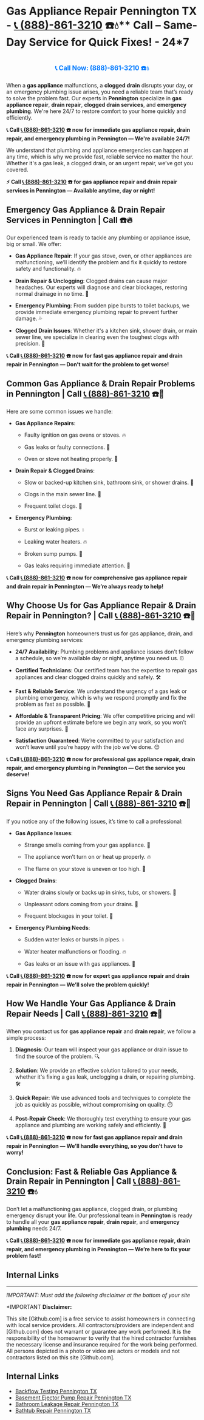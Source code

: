# Gas Appliance Repair Pennington TX - [📞 (888)-861-3210](https://plumbing-texas-3210.netlify.app) ☎️💧** Call – Same-Day Service for Quick Fixes! - 24*7
# 

<p align="center" style="font-size: 1.2em; font-weight: bold; margin: 20px 0;">
  <a href="https://plumbing-texas-3210.netlify.app" target="_blank" style="color: #007BFF; text-decoration: none;">📞 Call Now: (888)-861-3210 ☎️💧</a>
</p>

When a **gas appliance** malfunctions, a **clogged drain** disrupts your day, or an emergency plumbing issue arises, you need a reliable team that’s ready to solve the problem fast. Our experts in **Pennington** specialize in **gas appliance repair**, **drain repair**, **clogged drain services**, and **emergency plumbing**. We're here 24/7 to restore comfort to your home quickly and efficiently.

**📞 Call [📞 (888)-861-3210](https://plumbing-texas-3210.netlify.app) ☎️ now for immediate **gas appliance repair**, **drain repair**, and **emergency plumbing** in Pennington — We're available 24/7!**

We understand that plumbing and appliance emergencies can happen at any time, which is why we provide fast, reliable service no matter the hour. Whether it's a gas leak, a clogged drain, or an urgent repair, we’ve got you covered.

**⚡ Call [📞 (888)-861-3210](https://plumbing-texas-3210.netlify.app) ☎️ for **gas appliance repair** and **drain repair** services in Pennington — Available anytime, day or night!**

## **Emergency Gas Appliance & Drain Repair Services in Pennington | Call  ☎️🔥**

Our experienced team is ready to tackle any plumbing or appliance issue, big or small. We offer:

- **Gas Appliance Repair**: If your gas stove, oven, or other appliances are malfunctioning, we’ll identify the problem and fix it quickly to restore safety and functionality. 🔥

- **Drain Repair & Unclogging**: Clogged drains can cause major headaches. Our experts will diagnose and clear blockages, restoring normal drainage in no time. 🚿

- **Emergency Plumbing**: From sudden pipe bursts to toilet backups, we provide immediate emergency plumbing repair to prevent further damage. 💦

- **Clogged Drain Issues**: Whether it's a kitchen sink, shower drain, or main sewer line, we specialize in clearing even the toughest clogs with precision. 🔧

**📞 Call [📞 (888)-861-3210](https://plumbing-texas-3210.netlify.app) ☎️ now for fast **gas appliance repair** and **drain repair** in Pennington — Don’t wait for the problem to get worse!**

## **Common Gas Appliance & Drain Repair Problems in Pennington | Call [📞 (888)-861-3210](https://plumbing-texas-3210.netlify.app) ☎️🔧**

Here are some common issues we handle:

- **Gas Appliance Repairs**: 

  - Faulty ignition on gas ovens or stoves. 🔥

  - Gas leaks or faulty connections. 💨

  - Oven or stove not heating properly. 🍳

- **Drain Repair & Clogged Drains**: 

  - Slow or backed-up kitchen sink, bathroom sink, or shower drains. 🚿

  - Clogs in the main sewer line. 🚽

  - Frequent toilet clogs. 🚽

- **Emergency Plumbing**: 

  - Burst or leaking pipes. 💧

  - Leaking water heaters. 🔥

  - Broken sump pumps. 🚰

  - Gas leaks requiring immediate attention. 💨

**📞 Call [📞 (888)-861-3210](https://plumbing-texas-3210.netlify.app) ☎️ now for comprehensive **gas appliance repair** and **drain repair** in Pennington — We’re always ready to help!**

## **Why Choose Us for Gas Appliance Repair & Drain Repair in Pennington? | Call [📞 (888)-861-3210](https://plumbing-texas-3210.netlify.app) ☎️🌟**

Here’s why **Pennington** homeowners trust us for gas appliance, drain, and emergency plumbing services:

- **24/7 Availability**: Plumbing problems and appliance issues don’t follow a schedule, so we’re available day or night, anytime you need us. ⏰

- **Certified Technicians**: Our certified team has the expertise to repair gas appliances and clear clogged drains quickly and safely. 🛠️

- **Fast & Reliable Service**: We understand the urgency of a gas leak or plumbing emergency, which is why we respond promptly and fix the problem as fast as possible. 🚨

- **Affordable & Transparent Pricing**: We offer competitive pricing and will provide an upfront estimate before we begin any work, so you won’t face any surprises. 💸

- **Satisfaction Guaranteed**: We’re committed to your satisfaction and won’t leave until you’re happy with the job we’ve done. 😊

**📞 Call [📞 (888)-861-3210](https://plumbing-texas-3210.netlify.app) ☎️ now for professional **gas appliance repair**, **drain repair**, and **emergency plumbing** in Pennington — Get the service you deserve!**

## **Signs You Need Gas Appliance Repair & Drain Repair in Pennington | Call [📞 (888)-861-3210](https://plumbing-texas-3210.netlify.app) ☎️🚨**

If you notice any of the following issues, it’s time to call a professional:

- **Gas Appliance Issues**: 

  - Strange smells coming from your gas appliance. 💨

  - The appliance won’t turn on or heat up properly. 🔥

  - The flame on your stove is uneven or too high. 🍳

- **Clogged Drains**: 

  - Water drains slowly or backs up in sinks, tubs, or showers. 🚿

  - Unpleasant odors coming from your drains. 🌱

  - Frequent blockages in your toilet. 🚽

- **Emergency Plumbing Needs**: 

  - Sudden water leaks or bursts in pipes. 💧

  - Water heater malfunctions or flooding. 🔥

  - Gas leaks or an issue with gas appliances. 💨

**📞 Call [📞 (888)-861-3210](https://plumbing-texas-3210.netlify.app) ☎️ now for expert **gas appliance repair** and **drain repair** in Pennington — We’ll solve the problem quickly!**

## **How We Handle Your Gas Appliance & Drain Repair Needs | Call [📞 (888)-861-3210](https://plumbing-texas-3210.netlify.app) ☎️🔧**

When you contact us for **gas appliance repair** and **drain repair**, we follow a simple process:

1. **Diagnosis**: Our team will inspect your gas appliance or drain issue to find the source of the problem. 🔍

2. **Solution**: We provide an effective solution tailored to your needs, whether it's fixing a gas leak, unclogging a drain, or repairing plumbing. 🛠️

3. **Quick Repair**: We use advanced tools and techniques to complete the job as quickly as possible, without compromising on quality. ⏱️

4. **Post-Repair Check**: We thoroughly test everything to ensure your gas appliance and plumbing are working safely and efficiently. 🔧

**📞 Call [📞 (888)-861-3210](https://plumbing-texas-3210.netlify.app) ☎️ now for fast **gas appliance repair** and **drain repair** in Pennington — We’ll handle everything, so you don’t have to worry!**

## **Conclusion: Fast & Reliable Gas Appliance & Drain Repair in Pennington | Call [📞 (888)-861-3210](https://plumbing-texas-3210.netlify.app) ☎️💧**

Don’t let a malfunctioning gas appliance, clogged drain, or plumbing emergency disrupt your life. Our professional team in **Pennington** is ready to handle all your **gas appliance repair**, **drain repair**, and **emergency plumbing** needs 24/7.

**📞 Call [📞 (888)-861-3210](https://plumbing-texas-3210.netlify.app) ☎️ now for immediate **gas appliance repair**, **drain repair**, and **emergency plumbing** in Pennington — We’re here to fix your problem fast!**



## Internal Links


---

*IMPORTANT: Must add the following disclaimer at the bottom of your site*



*IMPORTANT **Disclaimer:**

This site [Github.com] is a free service to assist homeowners in connecting with local service providers. All contractors/providers are independent and [Github.com] does not warrant or guarantee any work performed. It is the responsibility of the homeowner to verify that the hired contractor furnishes the necessary license and insurance required for the work being performed. All persons depicted in a photo or video are actors or models and not contractors listed on this site [Github.com].


## Internal Links
- [Backflow Testing Pennington TX](https://github.com/allyoucaneatsushiin/plumbing-texas/blob/main/Backflow-Testing-Pennington-TX-888-861-3210-Prevention-Same-Day-Service-Available-24-7.md)
- [Basement Ejector Pump Repair Pennington TX](https://github.com/allyoucaneatsushiin/plumbing-texas/blob/main/Basement-Ejector-Pump-Repair-Pennington-TX-888-861-3210-Same-Day-Service-for-Urgent-Repairs-24-7.md)
- [Bathroom Leakage Repair Pennington TX](https://github.com/allyoucaneatsushiin/plumbing-texas/blob/main/Bathroom-Leakage-Repair-Pennington-TX-888-861-3210-Fix-Leaks-Fast-Avoid-Damage-24-7.md)
- [Bathtub Repair Pennington TX](https://github.com/allyoucaneatsushiin/plumbing-texas/blob/main/Bathtub-Repair-Pennington-TX-888-861-3210-Replacement-Same-Day-Service-to-Restore-Your-Tub-24-7.md)
